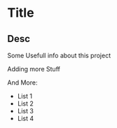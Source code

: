 # Title

## Desc

Some Usefull info about this project


Adding more Stuff

And More:

* List 1
* List 2
* List 3
* List 4
